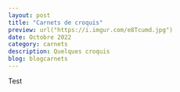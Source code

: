 ```yaml
---
layout: post
title: "Carnets de croquis"
preview: url("https://i.imgur.com/e8Tcumd.jpg")
date: Octobre 2022
category: carnets
description: Quelques croquis
blog: blogcarnets
---
```


Test
